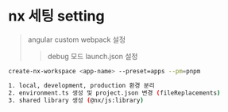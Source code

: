 # nx 세팅 setting

> angular custom webpack 설정
>
> > debug 모드 launch.json 설정

```sh
create-nx-workspace <app-name> --preset=apps --pm=pnpm

1. local, development, production 환경 분리
2. environment.ts 생성 및 project.json 변경 (fileReplacements)
3. shared library 생성 (@nx/js:library)
```
